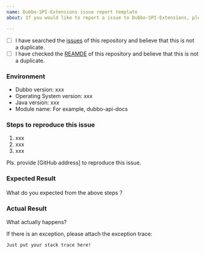 ```yaml
---
name: Dubbo-SPI-Extensions issue report template
about: If you would like to report a issue to Dubbo-SPI-Extensions, please use this template.

---
```


- [ ] I have searched the [issues](https://github.com/apache/dubbo-spi-extensions/issues) of this repository and believe that this is not a duplicate.
- [ ] I have checked the [REAMDE](https://github.com/apache/dubbo-admin/blob/dubbo-spi-extensions/README.md) of this repository and believe that this is not a duplicate.

### Environment

* Dubbo version: xxx
* Operating System version: xxx
* Java version: xxx
* Module name: For example, dubbo-api-docs

### Steps to reproduce this issue

1. xxx
2. xxx
3. xxx

Pls. provide [GitHub address] to reproduce this issue.

### Expected Result

What do you expected from the above steps？

### Actual Result

What actually happens?

If there is an exception, please attach the exception trace:

```
Just put your stack trace here!
```
